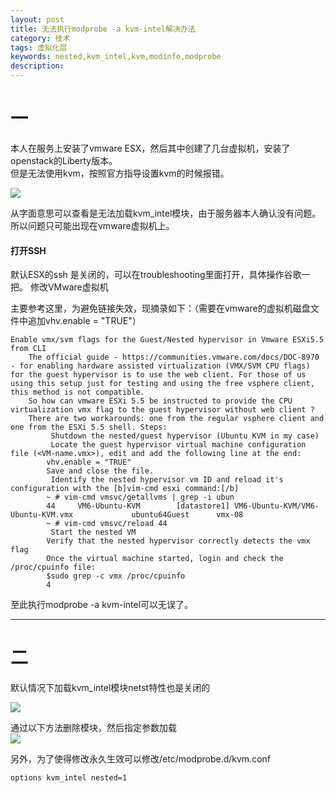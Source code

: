 ```yaml
---
layout: post
title: 无法执行modprobe -a kvm-intel解决办法
category: 技术
tags: 虚拟化层
keywords: nested,kvm_intel,kvm,modinfo,modprobe
description: 
---
```


# 一 #
本人在服务上安装了vmware ESX，然后其中创建了几台虚拟机，安装了openstack的Liberty版本。  
但是无法使用kvm，按照官方指导设置kvm的时候报错。

![](http://i.imgur.com/8J76eO2.png)

从字面意思可以查看是无法加载kvm_intel模块，由于服务器本人确认没有问题。
所以问题只可能出现在vmware虚拟机上。

#### 打开SSH ####

默认ESX的ssh 是关闭的，可以在troubleshooting里面打开，具体操作谷歌一把。
修改VMware虚拟机

主要参考这里，为避免链接失效，现摘录如下：（需要在vmware的虚拟机磁盘文件中追加vhv.enable = "TRUE"）

    Enable vmx/svm flags for the Guest/Nested hypervisor in Vmware ESXi5.5 from CLI
        The official guide - https://communities.vmware.com/docs/DOC-8970 - for enabling hardware assisted virtualization (VMX/SVM CPU flags) for the guest hypervisor is to use the web client. For those of us using this setup just for testing and using the free vsphere client, this method is not compatible.
        So how can vmware ESXi 5.5 be instructed to provide the CPU virtualization vmx flag to the guest hypervisor without web client ?
        There are two workarounds: one from the regular vsphere client and one from the ESXi 5.5 shell. Steps:
             Shutdown the nested/guest hypervisor (Ubuntu KVM in my case)
             Locate the guest hypervisor virtual machine configuration file (<VM-name.vmx>), edit and add the following line at the end:
            vhv.enable = "TRUE"
            Save and close the file.
             Identify the nested hypervisor vm ID and reload it's configuration with the [b]vim-cmd esxi command:[/b]
            ~ # vim-cmd vmsvc/getallvms | grep -i ubun
            44     VM6-Ubuntu-KVM        [datastore1] VM6-Ubuntu-KVM/VM6-Ubuntu-KVM.vmx             ubuntu64Guest      vmx-08
            ~ # vim-cmd vmsvc/reload 44
             Start the nested VM
            Verify that the nested hypervisor correctly detects the vmx flag
            Once the virtual machine started, login and check the /proc/cpuinfo file:
            $sudo grep -c vmx /proc/cpuinfo
            4
            
至此执行modprobe -a kvm-intel可以无误了。


----------

# 二 #

默认情况下加载kvm_intel模块netst特性也是关闭的

![](http://i.imgur.com/VbOeGxK.png)

通过以下方法删除模块，然后指定参数加载  
![](http://i.imgur.com/9cBh32N.png)

另外，为了使得修改永久生效可以修改/etc/modprobe.d/kvm.conf  

    options kvm_intel nested=1